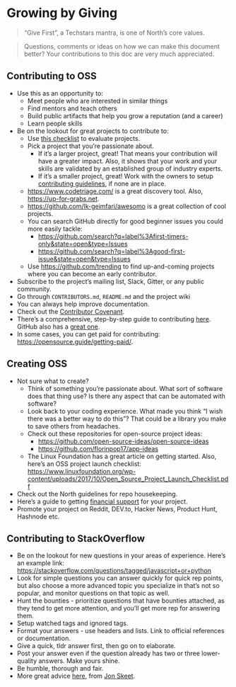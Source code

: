 # Growing by Giving

> “Give First”, a Techstars mantra, is one of North’s core values.


> Questions, comments or ideas on how we can make this document better? Your contributions to this doc are very much appreciated.


## Contributing to OSS
- Use this as an opportunity to:
    - Meet people who are interested in similar things
    - Find mentors and teach others
    - Build public artifacts that help you grow a reputation (and a career)
    - Learn people skills
- Be on the lookout for great projects to contribute to:
    - Use [this checklist](https://opensource.guide/how-to-contribute/#a-checklist-before-you-contribute) to evaluate projects.
    - Pick a project that you’re passionate about.
        - If it’s a larger project, great! That means your contribution will have a greater impact. Also, it shows that your work and your skills are validated by an established group of industry experts.
        - If it’s a smaller project, great! Work with the owners to setup [contributing guidelines](https://github.com/telepat-io/code/blob/master/Practices/Keeping%20Beautiful%20Repos.md#contributing-guidelines), if none are in place.
    - https://www.codetriage.com/ is a great discovery tool. Also, https://up-for-grabs.net.
    - https://github.com/lk-geimfari/awesomo is a great collection of cool projects.
    - You can search GitHub directly for good beginner issues you could more easily tackle:
        - https://github.com/search?q=label%3Afirst-timers-only&state=open&type=Issues
        - https://github.com/search?q=label%3Agood-first-issue&state=open&type=Issues
    - Use https://github.com/trending to find up-and-coming projects where you can become an early contributor.
- Subscribe to the project’s mailing list, Slack, Gitter, or any public community.
- Go through `CONTRIBUTORS.md`, `README.md` and the project wiki
- You can always help improve documentation.
- Check out the [Contributor Covenant](https://www.contributor-covenant.org/).
- There’s a comprehensive, step-by-step guide to contributing [here](http://www.contribution-guide.org/#). GitHub also has a [great one](https://opensource.guide/how-to-contribute/).
- In some cases, you can get paid for contributing: https://opensource.guide/getting-paid/.


## Creating OSS
- Not sure what to create?
    - Think of something you’re passionate about. What sort of software does that thing use? Is there any aspect that can be automated with software?
    - Look back to your coding experience. What made you think “I wish there was a better way to do this”? That could be a library you make to save others from headaches.
    - Check out these repositories for open-source project ideas:
        - https://github.com/open-source-ideas/open-source-ideas
        - https://github.com/florinpop17/app-ideas
    - The Linux Foundation has a great article on getting started. Also, here’s an OSS project launch checklist: https://www.linuxfoundation.org/wp-content/uploads/2017/10/Open_Source_Project_Launch_Checklist.pdf
- Check out the North guidelines for repo housekeeping.
- Here’s a guide to getting [financial support](https://github.com/nayafia/lemonade-stand) for your project.
- Promote your project on Reddit, DEV.to, Hacker News, Product Hunt, Hashnode etc.


## Contributing to StackOverflow
- Be on the lookout for new questions in your areas of experience. Here’s an example link: https://stackoverflow.com/questions/tagged/javascript+or+python
- Look for simple questions you can answer quickly for quick rep points, but also choose a more advanced topic you specialize in that’s not so popular, and monitor questions on that topic as well.
- Hunt the bounties - prioritize questions that have bounties attached, as they tend to get more attention, and you’ll get more rep for answering them.
- Setup watched tags and ignored tags.
- Format your answers - use headers and lists. Link to official references or documentation.
- Give a quick, tldr answer first, then go on to elaborate.
- Post your answer even if the question already has two or three lower-quality answers. Make yours shine.
- Be humble, thorough and fair.
- More great advice [here](https://codeblog.jonskeet.uk/2009/02/17/answering-technical-questions-helpfully/), from [Jon Skeet](https://stackoverflow.com/users/22656/jon-skeet).
